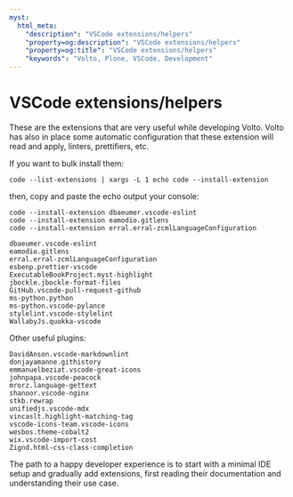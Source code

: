 ```yaml
---
myst:
  html_meta:
    "description": "VSCode extensions/helpers"
    "property=og:description": "VSCode extensions/helpers"
    "property=og:title": "VSCode extensions/helpers"
    "keywords": "Volto, Plone, VSCode, Development"
---
```


# VSCode extensions/helpers

These are the extensions that are very useful while developing Volto. Volto has also in place some automatic configuration that these extension will read and apply, linters, prettifiers, etc.

If you want to bulk install them:

```
code --list-extensions | xargs -L 1 echo code --install-extension
```

then, copy and paste the echo output your console:

```
code --install-extension dbaeumer.vscode-eslint
code --install-extension eamodio.gitlens
code --install-extension erral.erral-zcmlLanguageConfiguration
```

```
dbaeumer.vscode-eslint
eamodio.gitlens
erral.erral-zcmlLanguageConfiguration
esbenp.prettier-vscode
ExecutableBookProject.myst-highlight
jbockle.jbockle-format-files
GitHub.vscode-pull-request-github
ms-python.python
ms-python.vscode-pylance
stylelint.vscode-stylelint
WallabyJs.quokka-vscode
```

Other useful plugins:

```
DavidAnson.vscode-markdownlint
donjayamanne.githistory
emmanuelbeziat.vscode-great-icons
johnpapa.vscode-peacock
mrorz.language-gettext
shanoor.vscode-nginx
stkb.rewrap
unifiedjs.vscode-mdx
vincaslt.highlight-matching-tag
vscode-icons-team.vscode-icons
wesbos.theme-cobalt2
wix.vscode-import-cost
Zignd.html-css-class-completion
```

The path to a happy developer experience is to start with a minimal IDE setup and gradually add extensions, first reading their documentation and understanding their use case.
